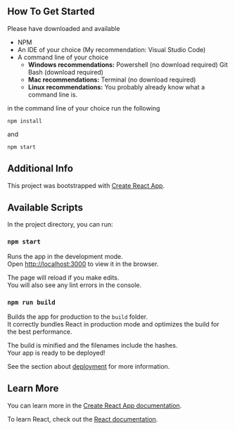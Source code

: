 ## How To Get Started

Please have downloaded and available

- NPM
- An IDE of your choice (My recommendation: Visual Studio Code)
- A command line of your choice
  - **Windows recommendations:** Powershell (no download required) Git Bash (download required) 
  - **Mac recommendations:** Terminal (no download required)
  - **Linux recommendations:** You probably already know what a command line is.


in the command line of your choice run the following

`npm install`

and 

`npm start`



## Additional Info

This project was bootstrapped with [Create React App](https://github.com/facebook/create-react-app).

## Available Scripts

In the project directory, you can run:

### `npm start`

Runs the app in the development mode.<br />
Open [http://localhost:3000](http://localhost:3000) to view it in the browser.

The page will reload if you make edits.<br />
You will also see any lint errors in the console.

### `npm run build`

Builds the app for production to the `build` folder.<br />
It correctly bundles React in production mode and optimizes the build for the best performance.

The build is minified and the filenames include the hashes.<br />
Your app is ready to be deployed!

See the section about [deployment](https://facebook.github.io/create-react-app/docs/deployment) for more information.

## Learn More

You can learn more in the [Create React App documentation](https://facebook.github.io/create-react-app/docs/getting-started).

To learn React, check out the [React documentation](https://reactjs.org/).
